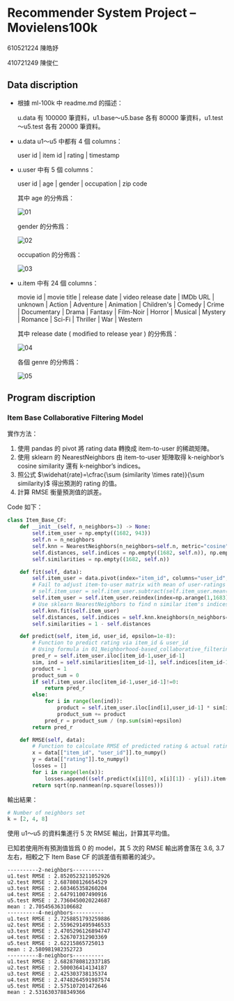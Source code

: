 # Recommender System Project – Movielens100k

610521224 陳皓妤

410721249 陳俊仁

## Data discription

- 根據 ml-100k 中 readme.md 的描述：

    u.data 有 100000 筆資料，u1.base～u5.base 各有 80000 筆資料，u1.test～u5.test 各有 20000 筆資料。

- u.data u1～u5 中都有 4 個 columns：

    user id | item id | rating | timestamp

- u.user 中有 5 個 columns：

    user id | age | gender | occupation | zip code

    其中 age 的分佈爲：

    ![01](user_age.png)

    gender 的分佈爲：

    ![02](user_gender.png)

    occupation 的分佈爲：

    ![03](user_occupation.png)

- u.item 中有 24 個 columns：

    movie id | movie title | release date | video release date |
    IMDb URL | unknown | Action | Adventure | Animation |
    Children's | Comedy | Crime | Documentary | Drama | Fantasy |
    Film-Noir | Horror | Musical | Mystery | Romance | Sci-Fi |
    Thriller | War | Western

    其中 release date ( modified to release year ) 的分佈爲：

    ![04](movies_release_year.png)

    各個 genre 的分佈爲：

    ![05](movies_genre.png)

## Program discription

### Item Base Collaborative Filtering Model

實作方法：

1. 使用 pandas 的 pivot 將 rating data 轉換成 item-to-user 的稀疏矩陣。
2. 使用 sklearn 的 NearestNeighbors 由 item-to-user 矩陣取得 k-neighbor’s cosine similarity 還有 k-neighbor’s indices。
3. 照公式 $\widehat{rate}=\cfrac{\sum (similarity \times rate)}{\sum similarity}$ 得出預測的 rating 的值。
4. 計算 RMSE 衡量預測值的誤差。

Code 如下：

```python
class Item_Base_CF:
    def __init__(self, n_neighbors=3) -> None:
        self.item_user = np.empty((1682, 943))
        self.n = n_neighbors
        self.knn = NearestNeighbors(n_neighbors=self.n, metric="cosine")
        self.distances, self.indices = np.empty((1682, self.n)), np.empty((1682, self.n))
        self.similarities = np.empty((1682, self.n))

    def fit(self, data):
        self.item_user = data.pivot(index="item_id", columns="user_id", values="rating")
        # Fail to adjust item-to-user matrix with mean of user-ratings
        # self.item_user = self.item_user.subtract(self.item_user.mean(axis=1), axis = 0).fillna(0)
        self.item_user = self.item_user.reindex(index=np.arange(1,1683), fill_value=0).fillna(0)
        # Use sklearn NearestNeighbors to find n similar item's indices & cosine similarities
        self.knn.fit(self.item_user)
        self.distances, self.indices = self.knn.kneighbors(n_neighbors=self.n)
        self.similarities = 1 - self.distances

    def predict(self, item_id, user_id, epsilon=1e-8):
        # Function to predict rating via item_id & user_id
        # Using formula in 01_Neighborhood-based_collaborative_filtering.pptx page 32
        pred_r = self.item_user.iloc[item_id-1,user_id-1]
        sim, ind = self.similarities[item_id-1], self.indices[item_id-1]
        product = 1
        product_sum = 0
        if self.item_user.iloc[item_id-1,user_id-1]!=0:
            return pred_r
        else:
            for i in range(len(ind)):
                product = self.item_user.iloc[ind[i],user_id-1] * sim[i]
                product_sum += product
            pred_r = product_sum / (np.sum(sim)+epsilon)
        return pred_r

    def RMSE(self, data):
        # Function to calculate RMSE of predicted rating & actual rating
        x = data[["item_id", "user_id"]].to_numpy()
        y = data[["rating"]].to_numpy()
        losses = []
        for i in range(len(x)):
            losses.append((self.predict(x[i][0], x[i][1]) - y[i]).item())
        return sqrt(np.nanmean(np.square(losses)))
```

輸出結果：

```python
# Number of neighbors set
k = [2, 4, 8]
```

使用 u1～u5 的資料集進行 5 次 RMSE 輸出，計算其平均值。

已知若使用所有預測值皆爲 0 的 model，其 5 次的 RMSE 輸出將會落在 3.6, 3.7 左右，相較之下 Item Base CF 的誤差值有顯著的減少。

```
----------2-neighbors----------
u1.test RMSE : 2.8520523211052926
u2.test RMSE : 2.687808126654529
u3.test RMSE : 2.603465358260204
u4.test RMSE : 2.647911007490916
u5.test RMSE : 2.7360450020224687
mean : 2.705456363106682
----------4-neighbors----------
u1.test RMSE : 2.7258851793259886
u2.test RMSE : 2.5596291495946533
u3.test RMSE : 2.4705296126894747
u4.test RMSE : 2.526707312903369
u5.test RMSE : 2.62215865725013
mean : 2.580981982352723
----------8-neighbors----------
u1.test RMSE : 2.6828780812337185
u2.test RMSE : 2.500036414134187
u3.test RMSE : 2.425303738135374
u4.test RMSE : 2.4748264591987574
u5.test RMSE : 2.575107201472646
mean : 2.5316303788349366
```